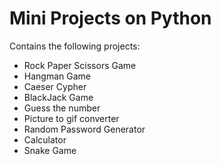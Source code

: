 # Mini Projects on Python
Contains the following projects:
+ Rock Paper Scissors Game
+ Hangman Game
+ Caeser Cypher
+ BlackJack Game
+ Guess the number
+ Picture to gif converter
+ Random Password Generator
+ Calculator
+ Snake Game
